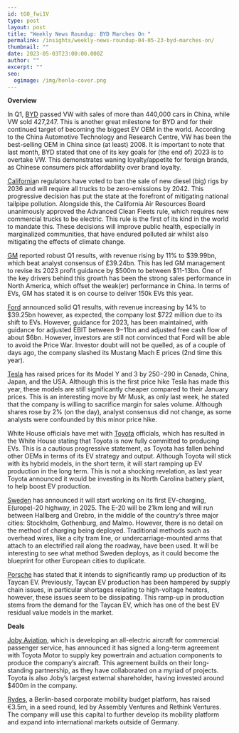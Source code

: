 ```yaml
---
id: tG0_fwi1V
type: post
layout: post
title: "Weekly News Roundup: BYD Marches On "
permalink: /insights/weekly-news-roundup-04-05-23-byd-marches-on/
thumbnail: ""
date: 2023-05-03T23:00:00.000Z
author: ""
excerpt: ""
seo:
  ogimage: /img/henlo-cover.png
---
```

**Overview**

In Q1, [BYD](https://europe.autonews.com/automakers/byd-passes-vw-no-1-brand-china) passed VW with sales of more than 440,000 cars in China, while VW sold 427,247. This is another great milestone for BYD and for their continued target of becoming the biggest EV OEM in the world. According to the China Automotive Technology and Research Centre, VW has been the best-selling OEM in China since (at least) 2008. It is important to note that last month, BYD stated that one of its key goals for (the end of) 2023 is to overtake VW. This demonstrates waning loyalty/appetite for foreign brands, as Chinese consumers pick affordability over brand loyalty.  

[California](https://www.cnbc.com/2023/04/28/california-bans-the-sale-of-new-diesel-trucks-by-2036.html)n regulators have voted to ban the sale of new diesel (big) rigs by 2036 and will require all trucks to be zero-emissions by 2042. This progressive decision has put the state at the forefront of mitigating national tailpipe pollution. Alongside this, the California Air Resources Board unanimously approved the Advanced Clean Fleets rule, which requires new commercial trucks to be electric. This rule is the first of its kind in the world to mandate this. These decisions will improve public health, especially in marginalized communities, that have endured polluted air whilst also mitigating the effects of climate change. 

[GM](https://investor.gm.com/news-releases/news-release-details/gm-releases-2023-first-quarter-results-and-raises-full-year#:~:text=(NYSE%253A%2520GM%2520)%2520today%2520reported,8%2520billion.) reported robust Q1 results, with revenue rising by 11% to $39.99bn, which beat analyst consensus of £39.24bn. This has led GM management to revise its 2023 profit guidance by $500m to between $11-13bn. One of the key drivers behind this growth has been the strong sales performance in North America, which offset the weak(er) performance in China. In terms of EVs, GM has stated it is on course to deliver 150k EVs this year. 

[Ford](https://www.reuters.com/business/autos-transportation/ford-revenue-rises-20-demand-suvs-pickup-trucks-2023-05-02/) announced solid Q1 results, with revenue increasing by 14% to $39.25bn however, as expected, the company lost $722 million due to its shift to EVs. However, guidance for 2023, has been maintained, with guidance for adjusted EBIT between $9-$11bn and adjusted free cash flow of about $6bn. However, investors are still not convinced that Ford will be able to avoid the Price War. Investor doubt will not be quelled, as of a couple of days ago, the company slashed its Mustang Mach E prices (2nd time this year).   

[Tesla](https://www.reuters.com/business/autos-transportation/tesla-hikes-us-prices-second-time-two-weeks-2023-05-02/) has raised prices for its Model Y and 3 by $250-$290 in Canada, China, Japan, and the USA. Although this is the first price hike Tesla has made this year, these models are still significantly cheaper compared to their January prices. This is an interesting move by Mr Musk, as only last week, he stated that the company is willing to sacrifice margin for sales volume. Although shares rose by 2% (on the day), analyst consensus did not change, as some analysts were confounded by this minor price hike. 

White House officials have met with [Toyota](https://www.reuters.com/business/autos-transportation/white-house-says-toyota-fully-committed-electrifying-auto-fleet-2023-05-02/) officials, which has resulted in the White House stating that Toyota is now fully committed to producing EVs. This is a cautious progressive statement, as Toyota has fallen behind other OEMs in terms of its EV strategy and output. Although Toyota will stick with its hybrid models, in the short term, it will start ramping up EV production in the long term. This is not a shocking revelation, as last year Toyota announced it would be investing in its North Carolina battery plant, to help boost EV production. 

[Sweden](https://www.goodnewsnetwork.org/swedens-first-ev-charging-road-will-power-electric-vehicles-as-they-drive/) has announced it will start working on its first EV-charging, E(urope)-20 highway, in 2025. The E-20 will be 21km long and will run between Hallberg and Orebro, in the middle of the country’s three major cities: Stockholm, Gothenburg, and Malmo. However, there is no detail on the method of charging being deployed. Traditional methods such as overhead wires, like a city tram line, or undercarriage-mounted arms that attach to an electrified rail along the roadway, have been used. It will be interesting to see what method Sweden deploys, as it could become the blueprint for other European cities to duplicate.    

[Porsche](https://insideevs.com/news/665336/porsche-taycan-steep-production-ramp-ahead/) has stated that it intends to significantly ramp up production of its Taycan EV. Previously, Taycan EV production has been hampered by supply chain issues, in particular shortages relating to high-voltage heaters, however, these issues seem to be dissipating. This ramp-up in production stems from the demand for the Taycan EV, which has one of the best EV residual value models in the market. 

**Deals**

[Joby Aviation](https://www.jobyaviation.com/news/joby-and-toyota-expand-partnership-long-term-supply-agreement/?TrucksFoT), which is developing an all-electric aircraft for commercial passenger service, has announced it has signed a long-term agreement with Toyota Motor to supply key powertrain and actuation components to produce the company’s aircraft. This agreement builds on their long-standing partnership, as they have collaborated on a myriad of projects. Toyota is also Joby’s largest external shareholder, having invested around $400m in the company.

[Rydes](https://www.eu-startups.com/2023/04/berlin-based-rydes-raises-e3-5-million-to-expand-with-its-corporate-mobility-platform-across-europe-and-the-us/?TrucksFoT), a Berlin-based corporate mobility budget platform, has raised €3.5m, in a seed round, led by Assembly Ventures and Rethink Ventures. The company will use this capital to further develop its mobility platform and expand into international markets outside of Germany.